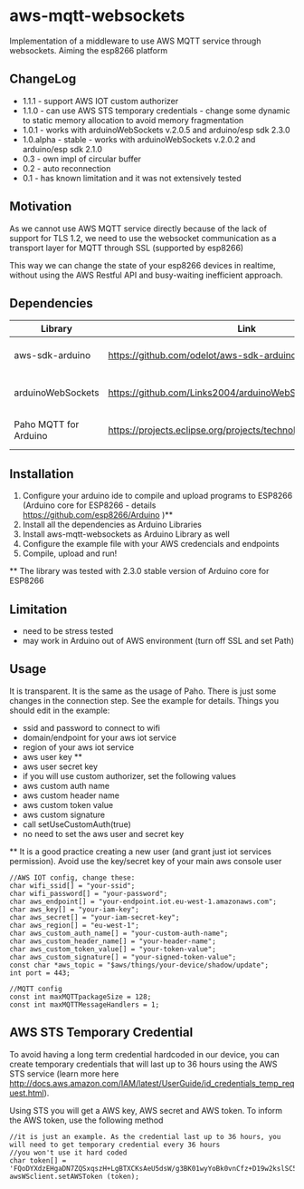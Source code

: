 # aws-mqtt-websockets
Implementation of a middleware to use AWS MQTT service through websockets. Aiming the esp8266 platform

## ChangeLog
* 1.1.1 - support AWS IOT custom authorizer
* 1.1.0 - can use AWS STS temporary credentials - change some dynamic to static memory allocation to avoid memory fragmentation
* 1.0.1 - works with arduinoWebSockets v.2.0.5 and arduino/esp sdk 2.3.0
* 1.0.alpha - stable - works with arduinoWebSockets v.2.0.2 and arduino/esp sdk 2.1.0
* 0.3 - own impl of circular buffer
* 0.2 - auto reconnection
* 0.1 - has known limitation and it was not extensively tested

## Motivation

As we cannot use AWS MQTT service directly because of the lack of support for TLS 1.2, we need to use the websocket communication as a transport layer for MQTT through SSL (supported by esp8266)

This way we can change the state of your esp8266 devices in realtime, without using the AWS Restful API and busy-waiting inefficient approach.

## Dependencies

| Library                   | Link                                                            | Use                 |
|---------------------------|-----------------------------------------------------------------|---------------------|
|aws-sdk-arduino            |https://github.com/odelot/aws-sdk-arduino                        |aws signing functions|
|arduinoWebSockets          |https://github.com/Links2004/arduinoWebSockets                   |websocket comm impl  |
|Paho MQTT for Arduino      |https://projects.eclipse.org/projects/technology.paho/downloads  |mqtt comm impl       |

## Installation

1. Configure your arduino ide to compile and upload programs to ESP8266 (Arduino core for ESP8266 - details https://github.com/esp8266/Arduino )\*\*
2. Install all the dependencies as Arduino Libraries
3. Install aws-mqtt-websockets as Arduino Library as well
4. Configure the example file with your AWS credencials and endpoints
5. Compile, upload and run!

\** The library was tested with 2.3.0 stable version of Arduino core for ESP8266

## Limitation

* need to be stress tested
* may work in Arduino out of AWS environment (turn off SSL and set Path) 

## Usage

It is transparent. It is the same as the usage of Paho. There is just some changes in the connection step. See the example for details. Things you should edit in the example:
* ssid and password to connect to wifi
* domain/endpoint for your aws iot service
* region of your aws iot service
* aws user key \*\*
* aws user secret key
* if you will use custom authorizer, set the following values
* aws custom auth name
* aws custom header name
* aws custom token value
* aws custom signature
* call setUseCustomAuth(true)
* no need to set the aws user and secret key

 \*\* It is a good practice creating a new user (and grant just iot services permission). Avoid use the key/secret key of your main aws console user
 
 ```
 //AWS IOT config, change these:
char wifi_ssid[] = "your-ssid";
char wifi_password[] = "your-password";
char aws_endpoint[] = "your-endpoint.iot.eu-west-1.amazonaws.com";
char aws_key[] = "your-iam-key";
char aws_secret[] = "your-iam-secret-key";
char aws_region[] = "eu-west-1";
char aws_custom_auth_name[] = "your-custom-auth-name";
char aws_custom_header_name[] = "your-header-name";
char aws_custom_token_value[] = "your-token-value";
char aws_custom_signature[] = "your-signed-token-value";
const char *aws_topic = "$aws/things/your-device/shadow/update";
int port = 443;

//MQTT config
const int maxMQTTpackageSize = 128;
const int maxMQTTMessageHandlers = 1;
 ```
 
 ## AWS STS Temporary Credential
 
 To avoid having a long term credential hardcoded in our device, you can create temporary credentials that will last up to 36 hours using the AWS STS service (learn more here http://docs.aws.amazon.com/IAM/latest/UserGuide/id_credentials_temp_request.html).
 
 Using STS you will get a AWS key, AWS secret and AWS token. To inform the AWS token, use the following method
 
 ```
 //it is just an example. As the credential last up to 36 hours, you will need to get temporary credential every 36 hours
 //you won't use it hard coded
 char token[] = 'FQoDYXdzEHgaDN7ZQSxqszH+LgBTXCKsAeU5dsW/g3BK01wyYoBk0vnCfz+D19w2kslSC5drDXyN9Nxx14WcgrOOWNxHsLRDPkcrYhw6DIkW1Nvv1mKu3i86riq19qhBose7v1XngRLBQwgfU/HnlIzJegNEEGgeMAkX0ErF77WfV2pxCzF6ZMRv7kn+a6yE2LURLg/M8eq3lYoyQcJFq55JfVPVUIpx/avEsjgCR/MvlHXlhtJqviClB3mRlvwBcz4vpq4ogpKnzAU=';
 awsWSclient.setAWSToken (token);
 ```
